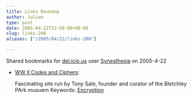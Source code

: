 ```yaml
---
title: Links Roundup
author: Julian
type: post
date: 2005-04-22T22:59:00+00:00
slug: links-200 
aliases: ["/2005/04/22/links-200"]

---
```

Shared bookmarks for [del.icio.us][1] user  [Synesthesia][2] on 2005-4-22

  * [WW II Codes and Ciphers][3]:
  
    Fascinating site run by Tony Sale, founder and curator of the Bletchley PArk musuem Keywords: [Encryption][4]

 [1]: https://del.icio.us/
 [2]: https://del.icio.us/synesthesia
 [3]: https://www.codesandciphers.org.uk/ "https://www.codesandciphers.org.uk/"
 [4]: https://del.icio.us/synesthesia/Encryption